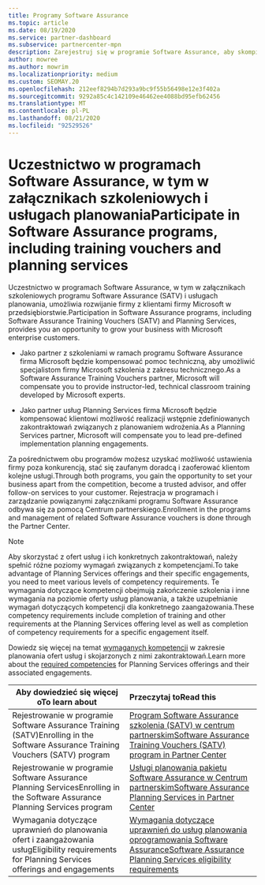 ```yaml
---
title: Programy Software Assurance
ms.topic: article
ms.date: 08/19/2020
ms.service: partner-dashboard
ms.subservice: partnercenter-mpn
description: Zarejestruj się w programie Software Assurance, aby skompilować firmę i uzyskać wynagrodzenie za dostarczanie szkoleń i planowanie klientów korporacyjnych.
author: mowree
ms.author: mowrim
ms.localizationpriority: medium
ms.custom: SEOMAY.20
ms.openlocfilehash: 212eef8294b7d293a9bc9f55b56498e12e3f402a
ms.sourcegitcommit: 9292a85c4c142109e46462ee4088bd95efb62456
ms.translationtype: MT
ms.contentlocale: pl-PL
ms.lasthandoff: 08/21/2020
ms.locfileid: "92529526"
---
```

# <a name="participate-in-software-assurance-programs-including-training-vouchers-and-planning-services"></a><span data-ttu-id="4595a-103">Uczestnictwo w programach Software Assurance, w tym w załącznikach szkoleniowych i usługach planowania</span><span class="sxs-lookup"><span data-stu-id="4595a-103">Participate in Software Assurance programs, including training vouchers and planning services</span></span>

<span data-ttu-id="4595a-104">Uczestnictwo w programach Software Assurance, w tym w załącznikach szkoleniowych programu Software Assurance (SATV) i usługach planowania, umożliwia rozwijanie firmy z klientami firmy Microsoft w przedsiębiorstwie.</span><span class="sxs-lookup"><span data-stu-id="4595a-104">Participation in Software Assurance programs, including Software Assurance Training Vouchers (SATV) and Planning Services, provides you an opportunity to grow your business with Microsoft enterprise customers.</span></span> 

- <span data-ttu-id="4595a-105">Jako partner z szkoleniami w ramach programu Software Assurance firma Microsoft będzie kompensować pomoc techniczną, aby umożliwić specjalistom firmy Microsoft szkolenia z zakresu technicznego.</span><span class="sxs-lookup"><span data-stu-id="4595a-105">As a Software Assurance Training Vouchers partner, Microsoft will compensate you to provide instructor-led, technical classroom training developed by Microsoft experts.</span></span> 

- <span data-ttu-id="4595a-106">Jako partner usług Planning Services firma Microsoft będzie kompensować klientowi możliwość realizacji wstępnie zdefiniowanych zakontraktowań związanych z planowaniem wdrożenia.</span><span class="sxs-lookup"><span data-stu-id="4595a-106">As a Planning Services partner, Microsoft will compensate you to lead pre-defined implementation planning engagements.</span></span> 

<span data-ttu-id="4595a-107">Za pośrednictwem obu programów możesz uzyskać możliwość ustawienia firmy poza konkurencją, stać się zaufanym doradcą i zaoferować klientom kolejne usługi.</span><span class="sxs-lookup"><span data-stu-id="4595a-107">Through both programs, you gain the opportunity to set your business apart from the competition, become a trusted advisor, and offer follow-on services to your customer.</span></span> <span data-ttu-id="4595a-108">Rejestracja w programach i zarządzanie powiązanymi załącznikami programu Software Assurance odbywa się za pomocą Centrum partnerskiego.</span><span class="sxs-lookup"><span data-stu-id="4595a-108">Enrollment in the programs and management of related Software Assurance vouchers is done through the Partner Center.</span></span>

> [!NOTE]
> <span data-ttu-id="4595a-109">Aby skorzystać z ofert usług i ich konkretnych zakontraktowań, należy spełnić różne poziomy wymagań związanych z kompetencjami.</span><span class="sxs-lookup"><span data-stu-id="4595a-109">To take advantage of Planning Services offerings and their specific engagements, you need to meet various levels of competency requirements.</span></span> <span data-ttu-id="4595a-110">Te wymagania dotyczące kompetencji obejmują zakończenie szkolenia i inne wymagania na poziomie oferty usług planowania, a także uzupełnianie wymagań dotyczących kompetencji dla konkretnego zaangażowania.</span><span class="sxs-lookup"><span data-stu-id="4595a-110">These competency requirements include completion of training and other requirements at the Planning Services offering level as well as completion of competency requirements for a specific engagement itself.</span></span>  
>
> <span data-ttu-id="4595a-111">Dowiedz się więcej na temat [wymaganych kompetencji](software-assurance-dps-requirements.md) w zakresie planowania ofert usług i skojarzonych z nimi zakontraktowań.</span><span class="sxs-lookup"><span data-stu-id="4595a-111">Learn more about the [required competencies](software-assurance-dps-requirements.md) for Planning Services offerings and their associated engagements.</span></span>


|<span data-ttu-id="4595a-112">**Aby dowiedzieć się więcej o**</span><span class="sxs-lookup"><span data-stu-id="4595a-112">**To learn about**</span></span>   |<span data-ttu-id="4595a-113">**Przeczytaj to**</span><span class="sxs-lookup"><span data-stu-id="4595a-113">**Read this**</span></span>   |
|--------------------------|:------------------|
|<span data-ttu-id="4595a-114">Rejestrowanie w programie Software Assurance Training (SATV)</span><span class="sxs-lookup"><span data-stu-id="4595a-114">Enrolling in the Software Assurance Training Vouchers (SATV) program</span></span>  | [<span data-ttu-id="4595a-115">Program Software Assurance szkolenia (SATV) w centrum partnerskim</span><span class="sxs-lookup"><span data-stu-id="4595a-115">Software Assurance Training Vouchers (SATV) program in Partner Center</span></span>](software-assurance-satv.md)|
|<span data-ttu-id="4595a-116">Rejestrowanie w programie Software Assurance Planning Services</span><span class="sxs-lookup"><span data-stu-id="4595a-116">Enrolling in the Software Assurance Planning Services program</span></span> | [<span data-ttu-id="4595a-117">Usługi planowania pakietu Software Assurance w Centrum partnerskim</span><span class="sxs-lookup"><span data-stu-id="4595a-117">Software Assurance Planning Services in Partner Center</span></span>](software-assurance-dps.md) |
|<span data-ttu-id="4595a-118">Wymagania dotyczące uprawnień do planowania ofert i zaangażowania usług</span><span class="sxs-lookup"><span data-stu-id="4595a-118">Eligibility requirements for Planning Services offerings and engagements</span></span>  | [<span data-ttu-id="4595a-119">Wymagania dotyczące uprawnień do usług planowania oprogramowania Software Assurance</span><span class="sxs-lookup"><span data-stu-id="4595a-119">Software Assurance Planning Services eligibility requirements</span></span>](software-assurance-dps-requirements.md)  |